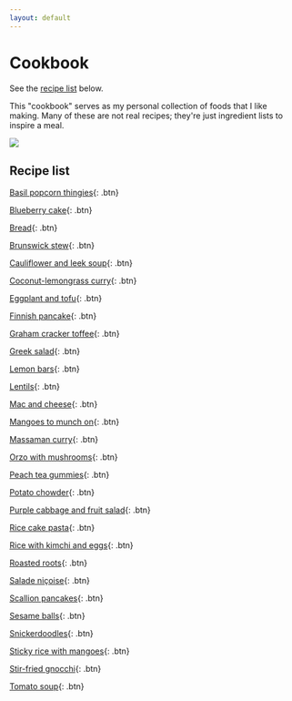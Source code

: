 ```yaml
---
layout: default
---
```

# Cookbook

See the [recipe list](#recipe-list) below.

This "cookbook" serves as my personal collection of foods that I like making. Many of these are not real recipes; they're just ingredient lists to inspire a meal.

![](https://cdn140.picsart.com/302729068096211.png)

## Recipe list
[Basil popcorn thingies](Basil_popcorn_thingies){: .btn}

[Blueberry cake](Blueberry_cake){: .btn}

[Bread](Bread){: .btn}

[Brunswick stew](Brunswick_stew){: .btn}

[Cauliflower and leek soup](Cauliflower_and_leek_soup){: .btn}

[Coconut-lemongrass curry](Coconut-lemongrass_curry){: .btn}

[Eggplant and tofu](Eggplant_and_tofu){: .btn}

[Finnish pancake](Finnish_pancake){: .btn}

[Graham cracker toffee](Graham_cracker_toffee){: .btn}

[Greek salad](Greek_salad){: .btn}

[Lemon bars](Lemon_bars){: .btn}

[Lentils](Lentils){: .btn}

[Mac and cheese](Mac_and_cheese){: .btn}

[Mangoes to munch on](Mangoes_to_munch_on){: .btn}

[Massaman curry](Massaman_curry){: .btn}

[Orzo with mushrooms](Orzo_with_mushrooms){: .btn}

[Peach tea gummies](Peach_tea_gummies){: .btn}

[Potato chowder](Potato_chowder){: .btn}

[Purple cabbage and fruit salad](Purple_cabbage_and_fruit_salad){: .btn}

[Rice cake pasta](Rice_cake_pasta){: .btn}

[Rice with kimchi and eggs](Rice_with_kimchi_and_eggs){: .btn}

[Roasted roots](Roasted_roots){: .btn}

[Salade niçoise](Salade_niçoise){: .btn}

[Scallion pancakes](Scallion_pancakes){: .btn}

[Sesame balls](Sesame_balls){: .btn}

[Snickerdoodles](Snickerdoodles){: .btn}

[Sticky rice with mangoes](Sticky_rice_with_mangoes){: .btn}

[Stir-fried gnocchi](Stir-fried_gnocchi){: .btn}

[Tomato soup](Tomato_soup){: .btn}
